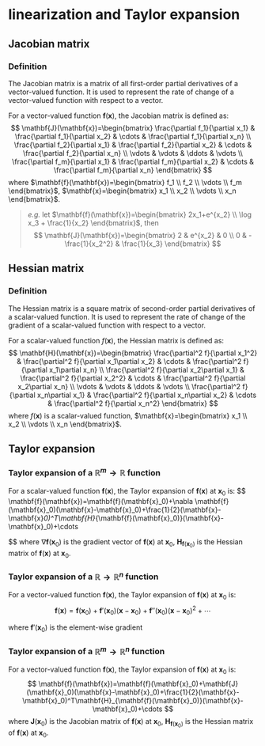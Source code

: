 # linearization and Taylor expansion
## Jacobian matrix
### Definition
The Jacobian matrix is a matrix of all first-order partial derivatives of a vector-valued function. It is used to represent the rate of change of a vector-valued function with respect to a vector.

For a vector-valued function $\mathbf{f}(\mathbf{x})$, the Jacobian matrix is defined as:
$$
\mathbf{J}(\mathbf{x})=\begin{bmatrix}
    \frac{\partial f_1}{\partial x_1} & \frac{\partial f_1}{\partial x_2} & \cdots & \frac{\partial f_1}{\partial x_n} \\
    \frac{\partial f_2}{\partial x_1} & \frac{\partial f_2}{\partial x_2} & \cdots & \frac{\partial f_2}{\partial x_n} \\
    \vdots & \vdots & \ddots & \vdots \\
    \frac{\partial f_m}{\partial x_1} & \frac{\partial f_m}{\partial x_2} & \cdots & \frac{\partial f_m}{\partial x_n}
\end{bmatrix}
$$
where $\mathbf{f}(\mathbf{x})=\begin{bmatrix} f_1 \\ f_2 \\ \vdots \\ f_m \end{bmatrix}$, $\mathbf{x}=\begin{bmatrix} x_1 \\ x_2 \\ \vdots \\ x_n \end{bmatrix}$.

> *e.g.*
> let $\mathbf{f}(\mathbf{x})=\begin{bmatrix} 2x_1+e^{x_2} \\ \log x_3 + \frac{1}{x_2} \end{bmatrix}$, then
> $$
> \mathbf{J}(\mathbf{x})=\begin{bmatrix}
>     2 & e^{x_2} & 0 \\
>     0 & -\frac{1}{x_2^2} & \frac{1}{x_3}
> \end{bmatrix}
> $$

## Hessian matrix
### Definition
The Hessian matrix is a square matrix of second-order partial derivatives of a scalar-valued function. It is used to represent the rate of change of the gradient of a scalar-valued function with respect to a vector.

For a scalar-valued function $f(\mathbf{x})$, the Hessian matrix is defined as:
$$
\mathbf{H}(\mathbf{x})=\begin{bmatrix}
    \frac{\partial^2 f}{\partial x_1^2} & \frac{\partial^2 f}{\partial x_1\partial x_2} & \cdots & \frac{\partial^2 f}{\partial x_1\partial x_n} \\
    \frac{\partial^2 f}{\partial x_2\partial x_1} & \frac{\partial^2 f}{\partial x_2^2} & \cdots & \frac{\partial^2 f}{\partial x_2\partial x_n} \\
    \vdots & \vdots & \ddots & \vdots \\
    \frac{\partial^2 f}{\partial x_n\partial x_1} & \frac{\partial^2 f}{\partial x_n\partial x_2} & \cdots & \frac{\partial^2 f}{\partial x_n^2}
\end{bmatrix}
$$
where $f(\mathbf{x})$ is a scalar-valued function, $\mathbf{x}=\begin{bmatrix} x_1 \\ x_2 \\ \vdots \\ x_n \end{bmatrix}$.

## Taylor expansion

### Taylor expansion of a $\mathbb{R}^m\rightarrow\mathbb{R}$ function
For a scalar-valued function $\mathbf{f}(\mathbf{x})$, the Taylor expansion of $\mathbf{f}(\mathbf{x})$ at $\mathbf{x}_0$ is:
$$
\mathbf{f}(\mathbf{x})=\mathbf{f}(\mathbf{x}_0)+\nabla \mathbf{f}(\mathbf{x}_0)(\mathbf{x}-\mathbf{x}_0)+\frac{1}{2}(\mathbf{x}-\mathbf{x}_0)^T\mathbf{H}_{\mathbf{f}(\mathbf{x}_0)}(\mathbf{x}-\mathbf{x}_0)+\cdots

$$
where $\nabla \mathbf{f}(\mathbf{x}_0)$ is the gradient vector of $\mathbf{f}(\mathbf{x})$ at $\mathbf{x}_0$, $\mathbf{H}_{\mathbf{f}(\mathbf{x}_0)}$ is the Hessian matrix of $\mathbf{f}(\mathbf{x})$ at $\mathbf{x}_0$.

### Taylor expansion of a $\mathbb{R}\rightarrow\mathbb{R}^n$ function
For a vector-valued function $\mathbf{f}(\mathbf{x})$, the Taylor expansion of $\mathbf{f}(\mathbf{x})$ at $\mathbf{x}_0$ is:
$$
\mathbf{f}(\mathbf{x})=\mathbf{f}(\mathbf{x}_0)+\mathbf{f}'(\mathbf{x}_0)(\mathbf{x}-\mathbf{x}_0)+\mathbf{f}''(\mathbf{x}_0)(\mathbf{x}-\mathbf{x}_0)^2+\cdots
$$

where $\mathbf{f}'(\mathbf{x}_0)$ is the element-wise gradient

### Taylor expansion of a $\mathbb{R}^m\rightarrow\mathbb{R}^n$ function
For a vector-valued function $\mathbf{f}(\mathbf{x})$, the Taylor expansion of $\mathbf{f}(\mathbf{x})$ at $\mathbf{x}_0$ is:
$$
\mathbf{f}(\mathbf{x})=\mathbf{f}(\mathbf{x}_0)+\mathbf{J}(\mathbf{x}_0)(\mathbf{x}-\mathbf{x}_0)+\frac{1}{2}(\mathbf{x}-\mathbf{x}_0)^T\mathbf{H}_{\mathbf{f}(\mathbf{x}_0)}(\mathbf{x}-\mathbf{x}_0)+\cdots
$$
where $\mathbf{J}(\mathbf{x}_0)$ is the Jacobian matrix of $\mathbf{f}(\mathbf{x})$ at $\mathbf{x}_0$, $\mathbf{H}_{\mathbf{f}(\mathbf{x}_0)}$ is the Hessian matrix of $\mathbf{f}(\mathbf{x})$ at $\mathbf{x}_0$.




